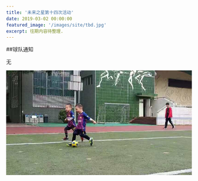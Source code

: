 ```yaml
---
title: '未来之星第十四次活动'
date: 2019-03-02 00:00:00
featured_image: '/images/site/tbd.jpg'
excerpt: 往期内容待整理.
---
```


##球队通知

无

<div class="gallery" data-columns="2">
    <img src="/images/2019-03-02/1.jpeg">                                                                
</div>